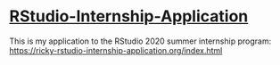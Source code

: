 # [RStudio-Internship-Application](https://ricky-rstudio-internship-application.org/index.html)

This is my application to the RStudio 2020 summer internship program: https://ricky-rstudio-internship-application.org/index.html
